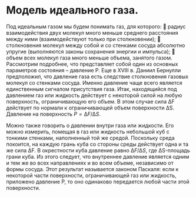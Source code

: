 # Модель идеального газа.
Под идеальным газом мы будем понимать газ, для которого:  радиус взаимодействия двух молекул много меньше среднего расстояния между ними (взаимодействуют только при столкновении);  столкновения молекул между собой и со стенками сосуда абсолютно упругие (выполняются законы сохранения энергии и импульса);  объем всех молекул газа много меньше объема, занятого газом. Рассмотрим подробнее, что представляет собой один из основных параметров состояния – давление Р. Еще в XVIII в. Даниил Бернулли предположил, что давление газа есть следствие столкновения газовых молекул со стенками сосуда. Именно давление чаще всего является единственным сигналом присутствия газа.
Итак, находящийся под давлением газ или жидкость действует с некоторой силой на любую поверхность, ограничивающую его объем. В этом случае сила ∆F действует по нормали к ограничивающей объем поверхности ∆S. Давление на поверхность $P=∆F/∆S$.

Можно также говорить о давлении внутри газа или жидкости. Его можно измерить, помещая в газ или жидкость небольшой куб с тонкими стенками, наполненный той же средой.
Поскольку среда покоится, на каждую грань куба со стороны среды действует одна и та же сила ∆F. В окрестности куба давление равно $∆F/∆S$, где ∆S-площадь грани куба. Из этого следует, что внутреннее давление является одним и тем же во всех направлениях и во всем объеме, независимо от формы сосуда. Этот результат называется законом Паскаля: если к некоторой части поверхности, ограничивающей газ или жидкость, приложено давление Р, то оно одинаково передается любой части этой поверхности.